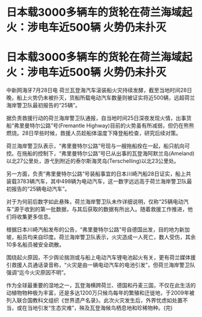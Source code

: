 # 日本载3000多辆车的货轮在荷兰海域起火：涉电车近500辆 火势仍未扑灭

# 日本载3000多辆车的货轮在荷兰海域起火：涉电车近500辆 火势仍未扑灭

中新网海牙7月28日电
荷兰瓦登海汽车滚装船火灾持续发酵，截至当地时间28日晚，船上火势仍未被扑灭，货船所载电动汽车数量则被证实将近500辆，远超荷兰海岸警卫队最初报告的“25辆”。

据负责救援行动的荷兰海岸警卫队通报，自当地时间25日深夜发现火情，出事货船“弗里曼特尔公路”号(Fremantle
Highway)目前的火势虽有所减弱，但仍在熊熊燃烧。28日早些时候，救援人员趁船体温度下降登船检查，研究后续对策。

荷兰海岸警卫队表示，“弗里曼特尔公路”号现与一艘拖船拴在一起，船只航向可控。在拖船的控制下，“弗里曼特尔公路”号已从出事的瓦登海阿默兰岛(Ameland)以北27公里处，游弋到附近的泰尔斯海灵岛(Terschelling)以北23公里处。

另一方面，负责“弗里曼特尔公路”号装船事宜的日本川崎汽船28日证实，船上共装载3783辆汽车，其中498辆为电动汽车，这一数字远远高于荷兰海岸警卫队最初报告的“25辆电动汽车”。

对于为何前后数字如此悬殊，荷兰海岸警卫队未作详细说明，仅称“25辆电动汽车”源于收到的第一批数据，与其后获取的数据有所出入。随着救援工作推进，他们将收集更多信息。

根据日本川崎汽船发布的公告，“弗里曼特尔公路”号自德国出发，目的地为新加坡，船员均来自印度。荷兰海岸警卫队表示，火灾造成一人死亡，数人受伤，其余10多名船员被安全疏散。

围绕起火原因，不少舆论揣测或与船上电动汽车锂电池起火有关，更有荷兰媒体援引救援人员通话录音称，“火灾是由一辆电动汽车的电池引发”，但荷兰海岸警卫队强调“迄今火灾原因不明”。

作为全球最重要的湿地之一，瓦登海横跨荷兰、德国和丹麦三国，不仅在此生活的动植物物种极为丰富，还是多达1200万只候鸟每年的繁殖和迁徙地，于2009年被列入联合国教科文组织《世界遗产名录》。此次火灾发生后，外界忧虑如处置不当，或在当地引发“生态灾难”，殃及瓦登海候鸟栖息地和珍稀物种。(完)

